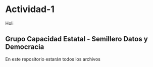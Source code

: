 # Actividad-1
Holi

## Grupo Capacidad Estatal - Semillero Datos y Democracia
En este repositorio estarán todos los archivos  

